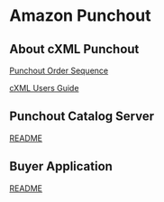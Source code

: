 # Amazon Punchout

## About cXML Punchout

[Punchout Order Sequence](docs/PunchoutOrderSequence)

[cXML Users Guide](docs/cXML/cXMLUsersGuide.pdf)

## Punchout Catalog Server

[README](catalog_server/README.md)


## Buyer Application

[README](buyer/README.md)

